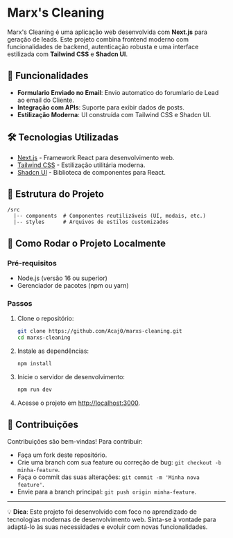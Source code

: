 # Marx's Cleaning

Marx's Cleaning é uma aplicação web desenvolvida com **Next.js** para geração de leads. Este projeto combina frontend moderno com funcionalidades de backend, autenticação robusta e uma interface estilizada com **Tailwind CSS** e **Shadcn UI**.

## 🚀 Funcionalidades

- **Formulario Enviado no Email**: Envio automatico do forumlario de Lead ao email do Cliente.
- **Integração com APIs**: Suporte para exibir dados de posts.
- **Estilização Moderna**: UI construída com Tailwind CSS e Shadcn UI.

## 🛠️ Tecnologias Utilizadas

- [Next.js](https://nextjs.org/) - Framework React para desenvolvimento web.
- [Tailwind CSS](https://tailwindcss.com/) - Estilização utilitária moderna.
- [Shadcn UI](https://shadcn.dev/) - Biblioteca de componentes para React.


## 📂 Estrutura do Projeto

```plaintext
/src
  |-- components  # Componentes reutilizáveis (UI, modais, etc.)
  |-- styles      # Arquivos de estilos customizados
```

## 🔧 Como Rodar o Projeto Localmente

### Pré-requisitos
- Node.js (versão 16 ou superior)
- Gerenciador de pacotes (npm ou yarn)

### Passos

1. Clone o repositório:
   ```bash
   git clone https://github.com/Acaj0/marxs-cleaning.git
   cd marxs-cleaning
   ```

2. Instale as dependências:
   ```bash
   npm install
   ```

3. Inicie o servidor de desenvolvimento:
   ```bash
   npm run dev
   ```

4. Acesse o projeto em [http://localhost:3000](http://localhost:3000).

## 🤝 Contribuições

Contribuições são bem-vindas! Para contribuir:
- Faça um fork deste repositório.
- Crie uma branch com sua feature ou correção de bug: `git checkout -b minha-feature`.
- Faça o commit das suas alterações: `git commit -m 'Minha nova feature'`.
- Envie para a branch principal: `git push origin minha-feature`.


---

💡 **Dica**: Este projeto foi desenvolvido com foco no aprendizado de tecnologias modernas de desenvolvimento web. Sinta-se à vontade para adaptá-lo às suas necessidades e evoluir com novas funcionalidades.
